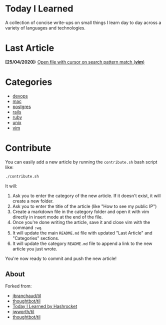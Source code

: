 # Today I Learned

A collection of concise write-ups on small things I learn day to day across a
variety of languages and technologies.

# Last Article

**[25/04/2020]:** [Open file with cursor on search pattern match (***vim***)](vim/open-file-with-cursor-on-search-pattern-match.md)

# Categories

* [devops](devops/README.md)
* [mac](mac/README.md)
* [postgres](postgres/README.md)
* [rails](rails/README.md)
* [ruby](ruby/README.md)
* [unix](unix/README.md)
* [vim](vim/README.md)

# Contribute

You can easily add a new article by running the `contribute.sh` bash script like:

```bash
./contribute.sh
```

It will:

1. Ask you to enter the category of the new article. If it doesn't exist, it will create a new folder.
2. Ask you to enter the title of the article (like "How to see my public IP")
3. Create a markdown file in the category folder and open it with vim directly in insert mode at the end of the file.
4. Once you're done writing the article, save it and close vim with the command `:wq`.
5. It will update the main `README.md` file with updated "Last Article" and "Categories" sections.
6. It will update the category `README.md` file to append a link to the new article you just wrote.

You're now ready to commit and push the new article!

## About

Forked from:

* [jbranchaud/til](https://github.com/jbranchaud/til)
* [thoughtbot/til](https://github.com/thoughtbot/til)
* [Today I Learned by Hashrocket](https://til.hashrocket.com)
* [jwworth/til](https://github.com/jwworth/til)
* [thoughtbot/til](https://github.com/thoughtbot/til)

